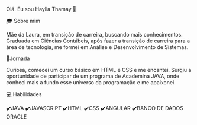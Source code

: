 Olá. Eu sou Haylla Thamay :wave:

:mortar_board: Sobre mim

Mãe da Laura, em transição de carreira, buscando mais conhecimentos.
Graduada em Ciências Contábeis, após fazer a transição de carreira para a área de tecnologia, me formei em Análise e Desenvolvimento de Sistemas.

:rocket:Jornada

Curiosa, comecei um curso básico em HTML e CSS e me encantei. Surgiu a oportunidade de participar de um programa de Academina JAVA, onde conheci 
mais a fundo esse universo da programação e me apaixonei.

💻 Habilidades

:heavy_check_mark:JAVA
:heavy_check_mark:JAVASCRIPT
:heavy_check_mark:HTML
:heavy_check_mark:CSS
:heavy_check_mark:ANGULAR
:heavy_check_mark:BANCO DE DADOS ORACLE
